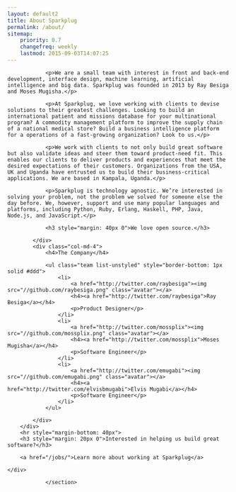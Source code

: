 ```yaml
---
layout: default2
title: About Sparkplug
permalink: /about/
sitemap:
    priority: 0.7
    changefreq: weekly
    lastmod: 2015-09-03T14:07:25
---
```




<section id="content" class="content">
    <div class="container" style="padding-bottom: 40px">
        <div class="row">
            <div class="col-md-8">

                <p>We are a small team with interest in front and back-end development, interface design, machine learning, artificial intelligence and big data. Sparkplug was founded in 2013 by Ray Besiga and Moses Mugisha.</p>

                <p>At Sparkplug, we love working with clients to devise solutions to their greatest challenges. Looking to build an international patient and missions database for your multinational program? A commodity management platform to improve the supply chain of a national medical store? Build a business intelligence platform for a operations of a fast-growing organization? Look to us.</p>

                <p>We work with clients to not only build great software but also validate ideas and steer them toward product-need fit. This enables our clients to deliver products and experiences that meet the desired expectations of their customers. Organizations from the USA, UK and Uganda have entrusted us to build their business-critical applications. We are based in Kampala, Uganda.</p>

                <p>Sparkplug is technology agnostic. We’re interested in solving your problem, not the problem we solved for someone else the day before. We, however, support and use many popular languages and platforms, including Python, Ruby, Erlang, Haskell, PHP, Java, Node.js, and JavaScript.</p>

                <h3 style="margin: 40px 0">We love open source.</h3>

            </div>
            <div class="col-md-4">
                <h4>The Company</h4>

                <ul class="team list-unstyled" style="border-bottom: 1px solid #ddd">
                    <li>
                        <a href="http://twitter.com/raybesiga"><img src="//github.com/raybesiga.png" class="avatar"></a>
                        <h4><a href="http://twitter.com/raybesiga">Ray Besiga</a></h4>
                        <p>Product Designer</p>
                    </li>
                    <li>
                        <a href="http://twitter.com/mossplix"><img src="//github.com/mossplix.png" class="avatar"></a>
                        <h4><a href="http://twitter.com/mossplix">Moses Mugisha</a></h4>
                        <p>Software Engineer</p>
                    </li>
                    <li>
                        <a href="http://twitter.com/emugabi"><img src="//github.com/emugabi.png" class="avatar"></a>
                        <h4><a href="http://twitter.com/elvisbmugabi">Elvis Mugabi</a></h4>
                        <p>Software Engineer</p>
                    </li>
                </ul>

            </div>
        </div>
        <hr style="margin-bottom: 40px">
        <h3 style="margin: 20px 0">Interested in helping us build great software?</h3>

        <a href="/jobs/">Learn more about working at Sparkplug</a>

    </div>

                </section>